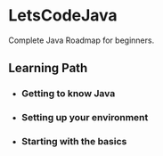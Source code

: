 # LetsCodeJava
Complete Java Roadmap for beginners.
## Learning Path
  - ### Getting to know Java
  - ### Setting up your environment
  - ### Starting with the basics
